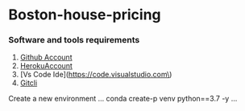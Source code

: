 # Boston-house-pricing

### Software and tools requirements
1. [Github Account](https://github.com)
2. [HerokuAccount](https://heroku.com)
3. [Vs Code Ide](https://code.visualstudio.com\)
4. [Gitcli](https://git-scm.com/book/en/v2/Getting-Started-The-Command-Line)

Create a new environment 
...
conda create-p venv python==3.7 -y
...